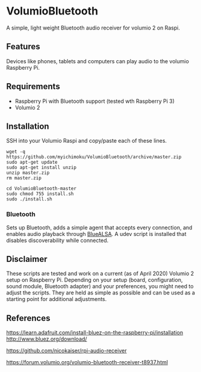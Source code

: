 # VolumioBluetooth

A simple, light weight Bluetooth audio receiver for volumio 2 on Raspi.

## Features

Devices like phones, tablets and computers can play audio to the volumio Raspberry Pi.

## Requirements

- Raspberry Pi with Bluetooth support (tested wth Raspberry Pi 3)
- Volumio 2

## Installation

SSH into your Volumio Raspi and copy/paste each of these lines.

    wget -q https://github.com/myichimoku/VolumioBluetooth/archive/master.zip
    sudo apt-get update
    sudo apt-get install unzip
    unzip master.zip
    rm master.zip

    cd VolumioBluetooth-master
    sudo chmod 755 install.sh
    sudo ./install.sh

### Bluetooth

Sets up Bluetooth, adds a simple agent that accepts every connection, and enables audio playback through [BlueALSA](https://github.com/Arkq/bluez-alsa). A udev script is installed that disables discoverability while connected.

## Disclaimer

These scripts are tested and work on a current (as of April 2020) Volumio 2 setup on Raspberry Pi. Depending on your setup (board, configuration, sound module, Bluetooth adapter) and your preferences, you might need to adjust the scripts. They are held as simple as possible and can be used as a starting point for additional adjustments.

## References
https://learn.adafruit.com/install-bluez-on-the-raspberry-pi/installation
http://www.bluez.org/download/

https://github.com/nicokaiser/rpi-audio-receiver

https://forum.volumio.org/volumio-bluetooth-receiver-t8937.html

